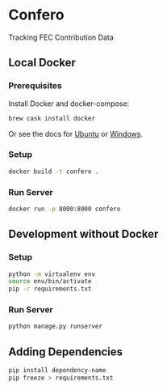 # Confero

Tracking FEC Contribution Data

## Local Docker

### Prerequisites

Install Docker and docker-compose: 

```bash
brew cask install docker
```

Or see the docs for
[Ubuntu](https://docs.docker.com/install/linux/docker-ce/ubuntu/)
or [Windows](https://docs.docker.com/docker-for-windows/install/).

### Setup

```bash
docker build -t confero .
```

### Run Server

```bash
docker run -p 8000:8000 confero
```

## Development without Docker

### Setup

```bash
python -m virtualenv env
source env/bin/activate
pip -r requirements.txt
```

### Run Server

```bash
python manage.py runserver
```

## Adding Dependencies

```bash
pip install dependency-name
pip freeze > requirements.txt
```